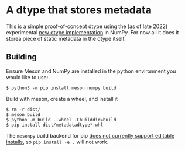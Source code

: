 # A dtype that stores metadata

This is a simple proof-of-concept dtype using the (as of late 2022) experimental
[new dtype
implementation](https://numpy.org/neps/nep-0041-improved-dtype-support.html) in
NumPy. For now all it does it storea piece of static metadata in the dtype
itself.

## Building

Ensure Meson and NumPy are installed in the python environment you would like to use:

```
$ python3 -m pip install meson numpy build
```

Build with meson, create a wheel, and install it

```
$ rm -r dist/
$ meson build
$ python -m build --wheel -Cbuilddir=build
$ pip install dist/metadatadtype*.whl
```

The `mesonpy` build backend for pip [does not currently support editable
installs](https://github.com/mesonbuild/meson-python/issues/47), so `pip install
-e .` will not work.
